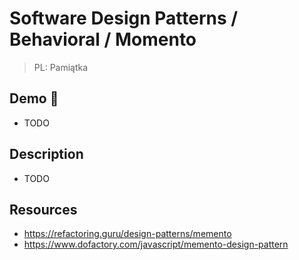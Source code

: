 # Software Design Patterns / Behavioral / Momento

> PL: Pamiątka

## Demo 🎉

* TODO

## Description

* TODO

## Resources

* <https://refactoring.guru/design-patterns/memento>
* <https://www.dofactory.com/javascript/memento-design-pattern>
